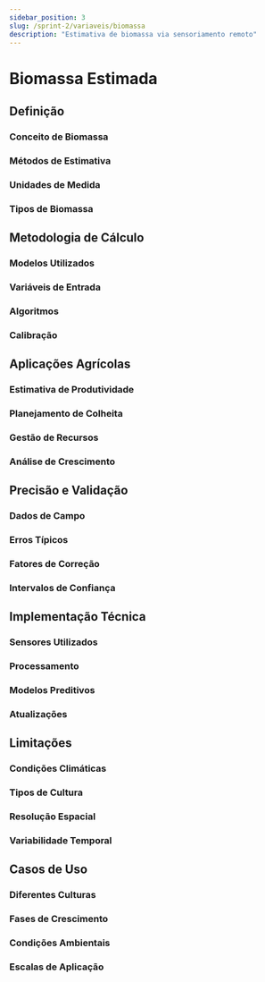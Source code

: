 ```yaml
---
sidebar_position: 3
slug: /sprint-2/variaveis/biomassa
description: "Estimativa de biomassa via sensoriamento remoto"
---
```


# Biomassa Estimada

## Definição

### Conceito de Biomassa

### Métodos de Estimativa

### Unidades de Medida

### Tipos de Biomassa

## Metodologia de Cálculo

### Modelos Utilizados

### Variáveis de Entrada

### Algoritmos

### Calibração

## Aplicações Agrícolas

### Estimativa de Produtividade

### Planejamento de Colheita

### Gestão de Recursos

### Análise de Crescimento

## Precisão e Validação

### Dados de Campo

### Erros Típicos

### Fatores de Correção

### Intervalos de Confiança

## Implementação Técnica

### Sensores Utilizados

### Processamento

### Modelos Preditivos

### Atualizações

## Limitações

### Condições Climáticas

### Tipos de Cultura

### Resolução Espacial

### Variabilidade Temporal

## Casos de Uso

### Diferentes Culturas

### Fases de Crescimento

### Condições Ambientais

### Escalas de Aplicação
